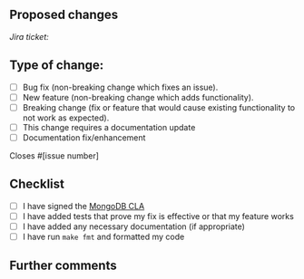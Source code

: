 <!--
Thanks for contributing to Atlas App Services Go client!

Please fill out the information below to help speed the review along, and hopefully
the merge of your pull request!
-->

## Proposed changes

<!-- s
Describe the big picture of your changes here and communicate why we should accept this pull request. 
If it fixes a bug or resolves a feature request, be sure to link to that issue. 
-->

_Jira ticket:_ 

## Type of change:

- [ ] Bug fix (non-breaking change which fixes an issue).
- [ ] New feature (non-breaking change which adds functionality). 
- [ ] Breaking change (fix or feature that would cause existing functionality to not work as expected).
- [ ] This change requires a documentation update
- [ ] Documentation fix/enhancement

<!--
What Atlas App Services Go client issue does this PR address? (for example, #1234), remove this section if none
-->

Closes #[issue number]

## Checklist

<!--
Put an `x` in the boxes that apply. You can also fill these out after creating the PR. If you're unsure about any of them,
don't hesitate to ask. We're here to help! This is simply a reminder of what we are going to look for before merging your code.
-->

- [ ] I have signed the [MongoDB CLA](https://www.mongodb.com/legal/contributor-agreement)
- [ ] I have added tests that prove my fix is effective or that my feature works
- [ ] I have added any necessary documentation (if appropriate)
- [ ] I have run `make fmt` and formatted my code

## Further comments

<!--
If this is a relatively large or complex change, kick off the discussion by explaining why you chose the solution you did and what alternatives you considered, etc...

Alternatively, if this is a very minor, and self-explanatory change, feel free to remove this section.
-->
